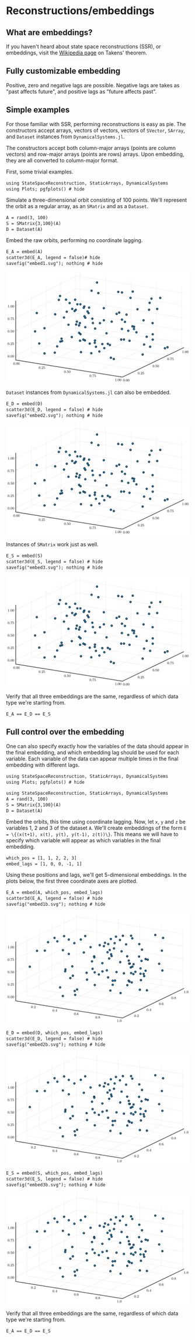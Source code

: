 # Reconstructions/embeddings

## What are embeddings?

If you haven't heard about state space reconstructions (SSR), or embeddings, visit the [Wikipedia page](https://en.wikipedia.org/wiki/Takens%27s_theorem) on Takens' theorem.


## Fully customizable embedding
Positive, zero and negative lags are possible. Negative lags are takes as
"past affects future", and positive lags  as "future affects past".

## Simple examples
For those familiar with SSR, performing reconstructions is easy as pie. The constructors accept arrays, vectors of vectors, vectors of `SVector`, `SArray`,
and `Dataset` instances from `DynamicalSystems.jl`.

The constructors accept both column-major arrays (points are column vectors) and row-major arrays (points are rows) arrays. Upon embedding, they are all converted
to column-major format.

First, some trivial examples.

```@repl e1
using StateSpaceReconstruction, StaticArrays, DynamicalSystems
using Plots; pgfplots() # hide
```

Simulate a three-dimensional orbit consisting of 100 points. We'll represent
the orbit as a regular array, as an `SMatrix` and as a `Dataset`.

```@repl e1
A = rand(3, 100)
S = SMatrix{3,100}(A)
D = Dataset(A)
```

Embed the raw orbits, performing no coordinate lagging.

```@repl e1
E_A = embed(A)
scatter3d(E_A, legend = false)# hide
savefig("embed1.svg"); nothing # hide
```

![](embed1.svg)

`Dataset` instances from `DynamicalSystems.jl` can also be embedded.

```@repl e1
E_D = embed(D)
scatter3d(E_D, legend = false) # hide
savefig("embed2.svg"); nothing # hide
```

![](embed2.svg)

Instances of `SMatrix` work just as well.

```@repl e1
E_S = embed(S)
scatter3d(E_S, legend = false) # hide
savefig("embed3.svg"); nothing # hide
```

![](embed3.svg)

Verify that all three embeddings are the same, regardless of which data type we're starting from.

```@repl e1
E_A == E_D == E_S
```


## Full control over the embedding
One can also specify exactly how the variables of the data should appear in the final embedding, and which embedding lag should be used for each variable.
Each variable of the data can appear multiple times in the final embedding with
different lags.

```@repl e2
using StateSpaceReconstruction, StaticArrays, DynamicalSystems
using Plots; pgfplots() # hide
```

```@repl e2
using StateSpaceReconstruction, StaticArrays, DynamicalSystems
A = rand(3, 100)
S = SMatrix{3,100}(A)
D = Dataset(A)
```

Embed the orbits, this time using coordinate lagging. Now, let ``x``, ``y``
and ``z`` be variables 1, 2 and 3 of the dataset `A`.  We'll create embeddings of the form ``E = \{(x(t+1), x(t), y(t), y(t-1), z(t))\}``. This means we will have to specify which variable will appear as which variables in the final embedding.

```@repl e2
which_pos = [1, 1, 2, 2, 3]
embed_lags = [1, 0, 0, -1, 1]
```

Using these positions and lags, we'll get 5-dimensional embeddings. In the plots below, the first three
coordinate axes are plotted.

```@repl e2
E_A = embed(A, which_pos, embed_lags)
scatter3d(E_A, legend = false) # hide
savefig("embed1b.svg"); nothing # hide
```

![](embed1b.svg)

```@repl e2
E_D = embed(D, which_pos, embed_lags)
scatter3d(E_D, legend = false) # hide
savefig("embed2b.svg"); nothing # hide
```

![](embed2b.svg)

```@repl e2
E_S = embed(S, which_pos, embed_lags)
scatter3d(E_S, legend = false) # hide
savefig("embed3b.svg"); nothing # hide
```

![](embed3b.svg)

Verify that all three embeddings are the same, regardless of which data type we're starting from.

```@repl e2
E_A == E_D == E_S
```
